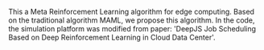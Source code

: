 This a Meta Reinforcement Learning algorithm for edge computing.
Based on the traditional algorithm MAML, we propose this algorithm.
In the code, the simulation platform was modified from paper: 'DeepJS Job Scheduling Based on Deep Reinforcement Learning in Cloud Data Center'.
